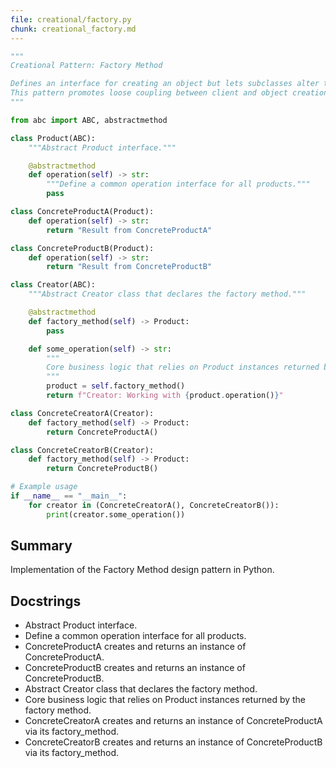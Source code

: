 ```yaml
---
file: creational/factory.py
chunk: creational_factory.md
---
```


```python
"""
Creational Pattern: Factory Method

Defines an interface for creating an object but lets subclasses alter the type of objects that will be created.
This pattern promotes loose coupling between client and object creation logic.
"""

from abc import ABC, abstractmethod

class Product(ABC):
    """Abstract Product interface."""

    @abstractmethod
    def operation(self) -> str:
        """Define a common operation interface for all products."""
        pass

class ConcreteProductA(Product):
    def operation(self) -> str:
        return "Result from ConcreteProductA"

class ConcreteProductB(Product):
    def operation(self) -> str:
        return "Result from ConcreteProductB"

class Creator(ABC):
    """Abstract Creator class that declares the factory method."""

    @abstractmethod
    def factory_method(self) -> Product:
        pass

    def some_operation(self) -> str:
        """
        Core business logic that relies on Product instances returned by the factory method.
        """
        product = self.factory_method()
        return f"Creator: Working with {product.operation()}"

class ConcreteCreatorA(Creator):
    def factory_method(self) -> Product:
        return ConcreteProductA()

class ConcreteCreatorB(Creator):
    def factory_method(self) -> Product:
        return ConcreteProductB()

# Example usage
if __name__ == "__main__":
    for creator in (ConcreteCreatorA(), ConcreteCreatorB()):
        print(creator.some_operation())
```

## Summary
Implementation of the Factory Method design pattern in Python.

## Docstrings
- Abstract Product interface.
- Define a common operation interface for all products.
- ConcreteProductA creates and returns an instance of ConcreteProductA.
- ConcreteProductB creates and returns an instance of ConcreteProductB.
- Abstract Creator class that declares the factory method.
- Core business logic that relies on Product instances returned by the factory method.
- ConcreteCreatorA creates and returns an instance of ConcreteProductA via its factory_method.
- ConcreteCreatorB creates and returns an instance of ConcreteProductB via its factory_method.

